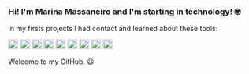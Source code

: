 ### Hi! I'm Marina Massaneiro and I'm starting in technology! :nerd_face:

 In my firsts projects I had contact and learned about these tools:
 
  <img src="https://cdn.jsdelivr.net/gh/devicons/devicon/icons/html5/html5-original.svg" alt="HTML5" style="height: 20px;"/> <img src="https://cdn.jsdelivr.net/gh/devicons/devicon/icons/css3/css3-original.svg" alt="CSS3" style="height: 20px;"/>
  <img src="https://cdn.jsdelivr.net/gh/devicons/devicon/icons/javascript/javascript-original.svg" alt="JavaScript" style="height: 20px;"/>
  <img src="https://cdn.jsdelivr.net/gh/devicons/devicon/icons/figma/figma-original.svg" alt="Figma" style="height: 20px;"/>
  <img src="https://cdn.jsdelivr.net/gh/devicons/devicon/icons/github/github-original.svg" alt="GitHub" style="height: 20px;"/>
  <img src="https://cdn.jsdelivr.net/gh/devicons/devicon/icons/nodejs/nodejs-plain.svg" alt="Node.js" style="height: 20px;"/>
  <img src="https://cdn.jsdelivr.net/gh/devicons/devicon/icons/jest/jest-plain.svg" alt="Jest" style="height: 20px;"/> 
  <img src="https://cdn.jsdelivr.net/gh/devicons/devicon/icons/firebase/firebase-plain.svg" alt="Firebase" style="height: 20px;"/>
  <img src="https://cdn.jsdelivr.net/gh/devicons/devicon/icons/react/react-original.svg" alt="React" style="height: 20px;"/>
  
  Welcome to my GitHub. :smiley:
